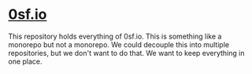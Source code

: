 # [0sf.io](https://0sf.io)

This repository holds everything of 0sf.io. This is something like a monorepo but not a monorepo. We could decouple this
into multiple repositories, but we don't want to do that. We want to keep everything in one place.

